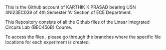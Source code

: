 This is the Github account of KARTHIK K PRASAD bearing USN 4NI23EC039 of 4th Semester 'A' Section of ECE Department.

This Repository consists of all the Github files of the Linear Integrated Circuits Lab {BEC456B} Course.

To access the files , please go through the branches where the specific file locations for each experiment is created.

